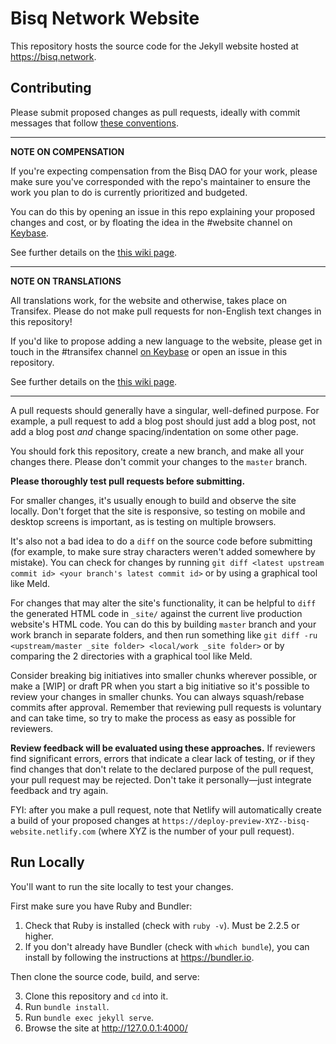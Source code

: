 # Bisq Network Website

This repository hosts the source code for the Jekyll website hosted at https://bisq.network.

## Contributing

Please submit proposed changes as pull requests, ideally with commit messages that follow [these conventions](https://github.com/bisq-network/style/issues/9).

---

**NOTE ON COMPENSATION**

If you're expecting compensation from the Bisq DAO for your work, please make sure you've corresponded with the repo's maintainer to ensure the work you plan to do is currently prioritized and budgeted.

You can do this by opening an issue in this repo explaining your proposed changes and cost, or by floating the idea in the #website channel on [Keybase](https://keybase.io/team/bisq).

See further details on the [this wiki page](https://bisq.wiki/Growth_Team#Processes).

---

**NOTE ON TRANSLATIONS**

All translations work, for the website and otherwise, takes place on Transifex. Please do not make pull requests for non-English text changes in this repository!

If you'd like to propose adding a new language to the website, please get in touch in the #transifex channel [on Keybase](https://keybase.io/team/bisq) or open an issue in this repository.

See further details on the [this wiki page](https://bisq.wiki/Translation).

---

A pull requests should generally have a singular, well-defined purpose. For example, a pull request to add a blog post should just add a blog post, not add a blog post _and_ change spacing/indentation on some other page.

You should fork this repository, create a new branch, and make all your changes there. Please don't commit your changes to the `master` branch.

**Please thoroughly test pull requests before submitting.**

For smaller changes, it's usually enough to build and observe the site locally. Don't forget that the site is responsive, so testing on mobile and desktop screens is important, as is testing on multiple browsers.

It's also not a bad idea to do a `diff` on the source code before submitting (for example, to make sure stray characters weren't added somewhere by mistake). You can check for changes by running `git diff <latest upstream commit id> <your branch's latest commit id>` or by using a graphical tool like Meld.

For changes that may alter the site's functionality, it can be helpful to `diff` the generated HTML code in `_site/` against the current live production website's HTML code. You can do this by building `master` branch and your work branch in separate folders, and then run something like `git diff -ru <upstream/master _site folder> <local/work _site folder>` or by comparing the 2 directories with a graphical tool like Meld.

Consider breaking big initiatives into smaller chunks wherever possible, or make a [WIP] or draft PR when you start a big initiative so it's possible to review your changes in smaller chunks. You can always squash/rebase commits after approval. Remember that reviewing pull requests is voluntary and can take time, so try to make the process as easy as possible for reviewers.

**Review feedback will be evaluated using these approaches.** If reviewers find significant errors, errors that indicate a clear lack of testing, or if they find changes that don't relate to the declared purpose of the pull request, your pull request may be rejected. Don't take it personally—just integrate feedback and try again.

FYI: after you make a pull request, note that Netlify will automatically create a build of your proposed changes at `https://deploy-preview-XYZ--bisq-website.netlify.com` (where XYZ is the number of your pull request).

## Run Locally

You'll want to run the site locally to test your changes.

First make sure you have Ruby and Bundler:

1. Check that Ruby is installed (check with `ruby -v`). Must be 2.2.5 or higher.
2. If you don't already have Bundler (check with `which bundle`), you can install by following the instructions at https://bundler.io.

Then clone the source code, build, and serve:

3. Clone this repository and `cd` into it.
4. Run `bundle install`.
5. Run `bundle exec jekyll serve`.
6. Browse the site at http://127.0.0.1:4000/
